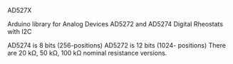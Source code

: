AD527X

Arduino library for Analog Devices AD5272 and AD5274 Digital Rheostats with I2C

AD5274 is 8 bits (256-positions)
AD5272 is 12 bits (1024- positions)
There are 20 kΩ, 50 kΩ, 100 kΩ nominal resistance versions.
